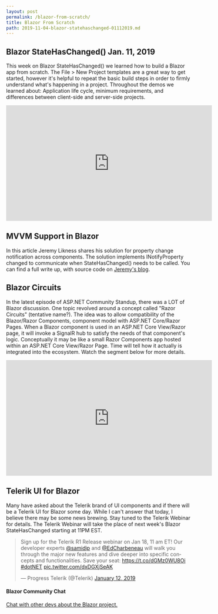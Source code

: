 ```yaml
---
layout: post
permalink: /blazor-from-scratch/
title: Blazor From Scratch
path: 2019-11-04-blazor-statehaschanged-01112019.md
---
```


## Blazor StateHasChanged() Jan. 11, 2019

This week on Blazor StateHasChanged() we learned how to build a Blazor app from scratch. The File > New Project templates are a great way to get started, however it's helpful to repeat the basic build steps in order to firmly understand what's happening in a project. Throughout the demos we learned about: Application life cycle, minimum requirements, and differences between client-side and server-side projects.

<iframe width="560" height="315" src="https://www.youtube.com/embed/WCJGIfZsUlg" frameborder="0" allow="accelerometer; autoplay; encrypted-media; gyroscope; picture-in-picture" allowfullscreen></iframe>

## MVVM Support in Blazor 

In this article Jeremy Likness shares his solution for property change notification across components. The solution implements INotifyProperty changed to communicate when StateHasChanged() needs to be called. You can find a full write up, with source code on [Jeremy's blog](https://blog.jeremylikness.com/mvvm-support-in-blazor-dbc38060a4a0). 

## Blazor Circuits

In the latest episode of ASP.NET Community Standup, there was a LOT of Blazor discussion. One topic revolved around a concept called "Razor Circuits" (tentative name?). The idea was to allow compatibility of the Blazor/Razor Components, component model with ASP.NET Core/Razor Pages. When a Blazor component is used in an ASP.NET Core View/Razor page, it will invoke a SignalR hub to satisfy the needs of that component's logic. Conceptually it may be like a small Razor Components app hosted within an ASP.NET Core View/Razor Page. Time will tell how it actually is integrated into the ecosystem. Watch the segment below for more details.

<iframe width="560" height="315" src="https://www.youtube.com/embed/HPNkajbcHFo?start=1253" frameborder="0" allow="accelerometer; autoplay; encrypted-media; gyroscope; picture-in-picture" allowfullscreen></iframe>

## Telerik UI for Blazor

Many have asked about the Telerik brand of UI components and if there will be a Telerik UI for Blazor some day. While I can't answer that today, I believe there may be some news brewing. Stay tuned to the Telerik Webinar for details. The Telerik Webinar will take the place of next week's Blazor StateHasChanged starting at 11PM EST.

<blockquote class="twitter-tweet" data-partner="tweetdeck"><p lang="en" dir="ltr">Sign up for the Telerik R1 Release webinar on Jan 18, 11 am ET! Our developer experts <a href="https://twitter.com/samidip?ref_src=twsrc%5Etfw">@samidip</a>  and <a href="https://twitter.com/EdCharbeneau?ref_src=twsrc%5Etfw">@EdCharbeneau</a> will walk you through the major new features and dive deeper into specific concepts and functionalities. Save your seat: <a href="https://t.co/dGMz0WU8Oi">https://t.co/dGMz0WU8Oi</a> <a href="https://twitter.com/hashtag/dotNET?src=hash&amp;ref_src=twsrc%5Etfw">#dotNET</a> <a href="https://t.co/dxDGXjSeAK">pic.twitter.com/dxDGXjSeAK</a></p>&mdash; Progress Telerik (@Telerik) <a href="https://twitter.com/Telerik/status/1084145486746009606?ref_src=twsrc%5Etfw">January 12, 2019</a></blockquote>
<script async src="https://platform.twitter.com/widgets.js" charset="utf-8"></script>

#### Blazor Community Chat

[Chat with other devs about the Blazor project.](https://gitter.im/aspnet/Blazor#utm_source=notification&utm_medium=email&utm_campaign=unread-notifications) 
